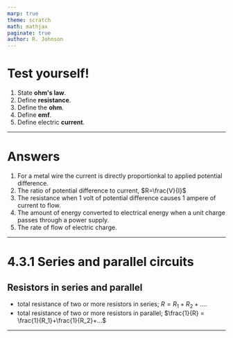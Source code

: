 ```yaml
---
marp: true
theme: scratch
math: mathjax
paginate: true
author: R. Johnson
---
```


# Test yourself!

1. State **ohm's law**.
2. Define **resistance**.
3. Define the **ohm**.
4. Define **emf**.
5. Define electric **current**.

---

# Answers

1. For a metal wire the current is directly proportionkal to applied potential difference.
1. The ratio of potential difference to current, $R=\frac{V}{I}$
2. The resistance when 1 volt of potential difference causes 1 ampere of current to flow.
3. The amount of energy converted to electrical energy when a unit charge passes through a power supply.
4. The rate of flow of electric charge.

---

# 4.3.1 Series and parallel circuits
## Resistors in series and parallel

- total resistance of two or more resistors in series; $R = R_1 + R_2 +...$.
- total resistance of two or more resistors in parallel; $\frac{1}{R} = \frac{1}{R_1}+\frac{1}{R_2}+...$

---
